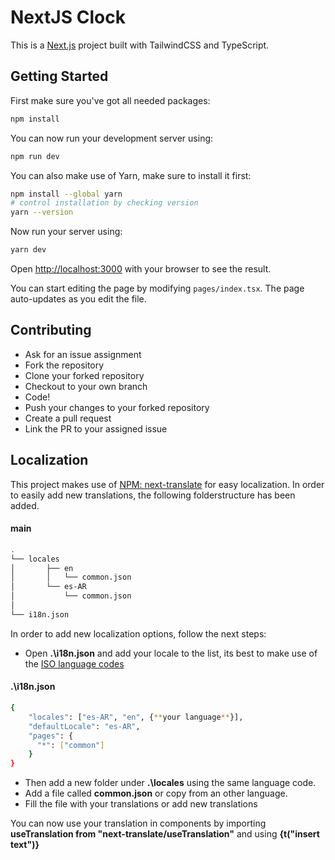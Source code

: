 ﻿# NextJS Clock

This is a [Next.js](https://nextjs.org/) project built with TailwindCSS and TypeScript.

## Getting Started

First make sure you've got all needed packages:
```bash
npm install
```

You can now run your development server using:
```bash
npm run dev
```

You can also make use of Yarn, make sure to install it first:
```bash
npm install --global yarn
# control installation by checking version
yarn --version
```

Now run your server using:
```bash
yarn dev
```

Open [http://localhost:3000](http://localhost:3000) with your browser to see the result.

You can start editing the page by modifying `pages/index.tsx`. The page auto-updates as you edit the file.

## Contributing

- Ask for an issue assignment
- Fork the repository
- Clone your forked repository
- Checkout to your own branch
- Code!
- Push your changes to your forked repository
- Create a pull request
- Link the PR to your assigned issue


## Localization

This project makes use of [NPM: next-translate](https://www.npmjs.com/package/next-translate) for easy localization.
In order to easily add new translations, the following folderstructure has been added. 

#### main
```bash
.
└── locales
│       ├── en
│       │   └── common.json
│       └── es-AR
│           └── common.json
│
└── i18n.json
```

In order to add new localization options, follow the next steps:

- Open **.\i18n.json** and add your locale to the list, its best to make use of the [ISO language codes](http://www.lingoes.net/en/translator/langcode.htm)

#### .\i18n.json
```bash
{
    "locales": ["es-AR", "en", {**your language**}],
    "defaultLocale": "es-AR",
    "pages": {
      "*": ["common"]
    }
}
```
- Then add a new folder under **.\locales** using the same language code.
- Add a file called **common.json** or copy from an other language.
- Fill the file with your translations or add new translations

You can now use your translation in components by importing **useTranslation from "next-translate/useTranslation"** and using **{t("insert text")}**